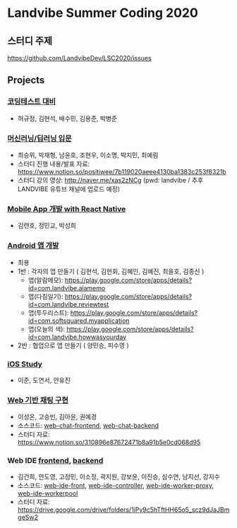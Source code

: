 # Landvibe Summer Coding 2020

## 스터디 주제
https://github.com/LandvibeDev/LSC2020/issues

## Projects

### [코딩테스트 대비](https://github.com/LandvibeDev/LSC2020/issues/9)
- 허규정, 김현석, 배수민, 김용준, 박병준

### [머신러닝/딥러닝 입문](https://github.com/LandvibeDev/LSC2020/issues/7)
- 최승위, 박재형, 남윤호, 조현우, 이소명, 박지민, 최예림
- 스터디 진행 내용/발표 자료: https://www.notion.so/positiwee/7b119020aeee4130ba1383c253f8321b
- 스터디 강의 영상: http://naver.me/xas2zNCg (pwd: landvibe / 추후 LANDVIBE 유튜브 채널에 업로드 예정)

### [Mobile App 개발 with React Native](https://github.com/LandvibeDev/LSC2020/issues/6)
- 김련호, 정민교, 박성희

### [Android 앱 개발](https://github.com/LandvibeDev/LSC2020/issues/8)
- 최용
- 1반 : 각자의 앱 만들기 ( 김현석, 김현회, 김혜인, 김예진, 최을호, 김종신 )
   - 앱(알람메모): https://play.google.com/store/apps/details?id=com.landvibe.alamemo
   - 앱(다짐일기): https://play.google.com/store/apps/details?id=com.landvibe.reviewtest
   - 앱(투두리스트): https://play.google.com/store/apps/details?id=com.softsquared.myapplication
   - 앱(오늘의 색): https://play.google.com/store/apps/details?id=com.landvibe.howwasyourday
- 2반 : 협업으로 앱 만들기 ( 양민승, 피수영 ) 

### [iOS Study](https://github.com/LandvibeDev/LSC2020/issues/2)
- 이준, 도연서, 안유진

### [Web 기반 채팅 구현](https://github.com/LandvibeDev/LSC2020/issues/5)
- 이성온, 고승빈, 김아윤, 권예경
- 소스코드: [web-chat-frontend](https://github.com/LandvibeDev/web-chat-frontend), [web-chat-backend](https://github.com/LandvibeDev/web-chat-backend)
- 스터디 자료: https://www.notion.so/310896e87672471b8a91b5e0cd068d95

### Web IDE [frontend](https://github.com/LandvibeDev/LSC2020/issues/3), [backend](https://github.com/LandvibeDev/LSC2020/issues/4)
- 김건희, 안도영, 고정민, 이소정, 곽지원, 강보윤, 이진승, 심수연, 남지선, 강지수
- 소스코드: [web-ide-front](https://github.com/LandvibeDev/web-ide-front), [web-ide-controller](https://github.com/LandvibeDev/web-ide-controller), [web-ide-worker-proxy](https://github.com/LandvibeDev/web-ide-worker-proxy), [web-ide-workerpool](https://github.com/LandvibeDev/web-ide-workerpool)
- 스터디 자료: https://drive.google.com/drive/folders/1iPy9c5hTftHH65o5_scz9dJaJBmgeSw2
